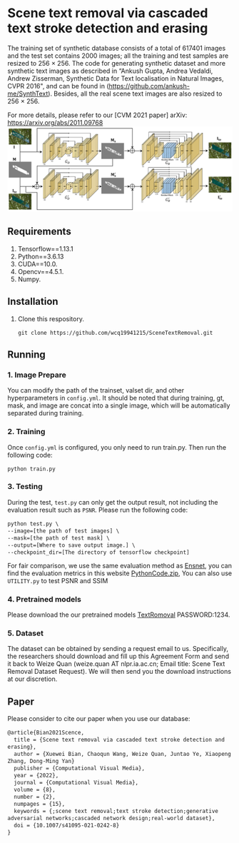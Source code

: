 # Scene text removal via cascaded text stroke detection and erasing

The training set of synthetic database consists of a total of 617401 images and the test set contains 2000 images; all the training and test samples are resized to 256 × 256. The code for generating synthetic dataset and more synthetic text images as described in “Ankush Gupta, Andrea Vedaldi, Andrew Zisserman, Synthetic Data for Text localisation in Natural Images, CVPR 2016", and can be found in (https://github.com/ankush-me/SynthText).
Besides, all the real scene text images are also resized to 256 × 256.

For more details, please refer to our [CVM 2021 paper] arXiv: https://arxiv.org/abs/2011.09768
![](images/arch_new.png)

## Requirements
1. Tensorflow==1.13.1
2. Python==3.6.13
3. CUDA==10.0.
4. Opencv==4.5.1.
5. Numpy.

## Installation
  1. Clone this respository.
     ```
     git clone https://github.com/wcq19941215/SceneTextRemoval.git
     ```
## Running
  ### 1. Image Prepare
  You can modify the path of the trainset, valset dir, and other hyperparameters in `config.yml`.
  It should be noted that during training, gt, mask, and image are concat into a single image, which will be automatically separated during training.
  ### 2. Training
  Once `config.yml` is configured, you only need to run train.py. Then run the following code:
  ```
  python train.py
  ```
  ### 3. Testing
  During the test, `test.py` can only get the output result, not including the evaluation result such as `PSNR`. Please run the following code:
  ```
  python test.py \
  --image=[the path of test images] \
  --mask=[the path of test mask] \
  --output=[Where to save output image.] \
  --checkpoint_dir=[The directory of tensorflow checkpoint]
  ```
  For fair comparison, we use the same evaluation method as [Ensnet](https://github.com/HCIILAB/Scene-Text-Removal), you can find the evaluation metrics in this website [PythonCode.zip](http://pione.dinf.usherbrooke.ca/static/code), You can also use `UTILITY.py` to test PSNR and SSIM
  ### 4. Pretrained models
  Please download the our pretrained models [TextRomoval](https://pan.baidu.com/s/1Bj1YM5RqNqZ_PRkvetmy9Q) PASSWORD:1234. 

### 5. Dataset
The dataset can be obtained by sending a request email to us. Specifically, the researchers should download and fill up this Agreement Form and send it back to Weize Quan (weize.quan AT nlpr.ia.ac.cn; Email title: Scene Text Removal Dataset Request). We will then send you the download instructions at our discretion.

## Paper

Please consider to cite our paper when you use our database:
```
@article{Bian2021Scence,
  title = {Scene text removal via cascaded text stroke detection and erasing},
  author = {Xuewei Bian, Chaoqun Wang, Weize Quan, Juntao Ye, Xiaopeng Zhang, Dong-Ming Yan}
  publisher = {Computational Visual Media},
  year = {2022},
  journal = {Computational Visual Media},
  volume = {8},
  number = {2},
  numpages = {15},
  keywords = {;scene text removal;text stroke detection;generative adversarial networks;cascaded network design;real-world dataset},
  doi = {10.1007/s41095-021-0242-8}
}
```

